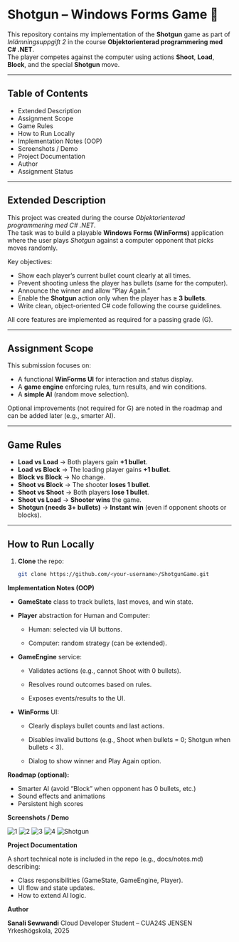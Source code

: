 # Shotgun – Windows Forms Game 🎯

This repository contains my implementation of the **Shotgun** game as part of *Inlämningsuppgift 2* in the course **Objektorienterad programmering med C# .NET**.  
The player competes against the computer using actions **Shoot**, **Load**, **Block**, and the special **Shotgun** move.

---

## Table of Contents
- Extended Description
- Assignment Scope
- Game Rules
- How to Run Locally
- Implementation Notes (OOP)
- Screenshots / Demo
- Project Documentation
- Author
- Assignment Status

---

## Extended Description
This project was created during the course *Objektorienterad programmering med C# .NET*.  
The task was to build a playable **Windows Forms (WinForms)** application where the user plays *Shotgun* against a computer opponent that picks moves randomly.

Key objectives:
- Show each player’s current bullet count clearly at all times.
- Prevent shooting unless the player has bullets (same for the computer).
- Announce the winner and allow “Play Again.”
- Enable the **Shotgun** action only when the player has **≥ 3 bullets**.
- Write clean, object-oriented C# code following the course guidelines.

All core features are implemented as required for a passing grade (G).

---

## Assignment Scope
This submission focuses on:
- A functional **WinForms UI** for interaction and status display.
- A **game engine** enforcing rules, turn results, and win conditions.
- A **simple AI** (random move selection).

Optional improvements (not required for G) are noted in the roadmap and can be added later (e.g., smarter AI).

---

## Game Rules
- **Load vs Load** → Both players gain **+1 bullet**.  
- **Load vs Block** → The loading player gains **+1 bullet**.  
- **Block vs Block** → No change.  
- **Shoot vs Block** → The shooter **loses 1 bullet**.  
- **Shoot vs Shoot** → Both players **lose 1 bullet**.  
- **Shoot vs Load** → **Shooter wins** the game.  
- **Shotgun (needs 3+ bullets)** → **Instant win** (even if opponent shoots or blocks).

---

## How to Run Locally
1. **Clone** the repo:
   ```bash
   git clone https://github.com/<your-username>/ShotgunGame.git

   
**Implementation Notes (OOP)**

- **GameState** class to track bullets, last moves, and win state.

- **Player** abstraction for Human and Computer:

  - Human: selected via UI buttons.

  - Computer: random strategy (can be extended).

- **GameEngine** service:

  - Validates actions (e.g., cannot Shoot with 0 bullets).

  - Resolves round outcomes based on rules.

  - Exposes events/results to the UI.

- **WinForms** UI:

  - Clearly displays bullet counts and last actions.

  - Disables invalid buttons (e.g., Shoot when bullets = 0; Shotgun when bullets < 3).

  - Dialog to show winner and Play Again option.

**Roadmap (optional):**

 - Smarter AI (avoid “Block” when opponent has 0 bullets, etc.)
 - Sound effects and animations
 - Persistent high scores

 **Screenshots / Demo**

 ![1](https://github.com/user-attachments/assets/dcbc1273-f3a8-4bd6-906b-10f5af25c480)
 ![2](https://github.com/user-attachments/assets/5ba5fec1-a5a2-4086-a3c9-f0f0c5ede2a7)
 ![3](https://github.com/user-attachments/assets/d00d211a-e9f2-4bd8-9a15-5373fe6e2bf1)
 ![4](https://github.com/user-attachments/assets/e77a9eb5-91cd-4b18-827f-fd3beb78f8af)
 ![Shotgun](https://github.com/user-attachments/assets/8bba091d-ba9d-4f59-b69a-a4069cbfb1e4)

**Project Documentation**

A short technical note is included in the repo (e.g., docs/notes.md) describing:

- Class responsibilities (GameState, GameEngine, Player).
- UI flow and state updates.
- How to extend AI logic.

**Author**

**Sanali Sewwandi**
Cloud Developer Student – CUA24S
JENSEN Yrkeshögskola, 2025
